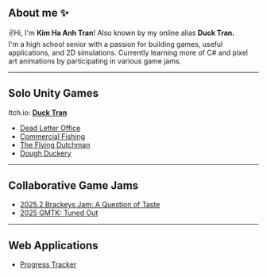 ## About me ✨
✌️Hi, I'm **Kim Ha Anh Tran**! Also known by my online alias **Duck Tran.** <br>
I'm a high school senior with a passion for building games, useful applications, and 2D simulations. Currently learning more of C# and pixel art animations by participating in various game jams.

---
## Solo Unity Games
Itch.io: [**Duck Tran**](https://ducktran.itch.io/)
- [Dead Letter Office](https://github.com/KimHaAnhTran/DeadLetterOffice_Day1)
- [Commercial Fishing](https://github.com/KimHaAnhTran/CommercialFishing)
- [The Flying Dutchman](https://github.com/KimHaAnhTran/TheFlyingDutchman)
- [Dough Duckery](https://github.com/KimHaAnhTran/DoughDuckery)
---
## Collaborative Game Jams
- [2025.2 Brackeys Jam: A Question of Taste](https://github.com/KimHaAnhTran/AQuestionOfTaste_2025Brackeys)
- [2025 GMTK: Tuned Out](https://github.com/KimHaAnhTran/TunedOut_2025GMTK/tree/master)
---
## Web Applications
- [Progress Tracker](https://github.com/KimHaAnhTran/ProgressTracker)


<!--
**KimHaAnhTran/KimHaAnhTran** is a ✨ _special_ ✨ repository because its `README.md` (this file) appears on your GitHub profile.

Here are some ideas to get you started:

- 🔭 I’m currently working on ...
- 🌱 I’m currently learning ...
- 👯 I’m looking to collaborate on ...
- 🤔 I’m looking for help with ...
- 💬 Ask me about ...
- 📫 How to reach me: ...
- 😄 Pronouns: ...
- ⚡ Fun fact: ...
-->
